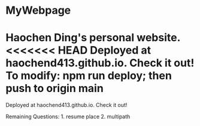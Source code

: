 # MyWebpage

Haochen Ding's personal website.
<<<<<<< HEAD
Deployed at haochend413.github.io. Check it out!
To modify: npm run deploy; then push to origin main
=======
Deployed at haochend413.github.io. Check it out!

Remaining Questions: 1. resume place 2. multipath
